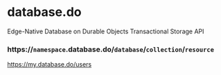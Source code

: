 # database.do
Edge-Native Database on Durable Objects Transactional Storage API

### https://`namespace`.database.do/`database`/`collection`/`resource`

<https://my.database.do/users>

